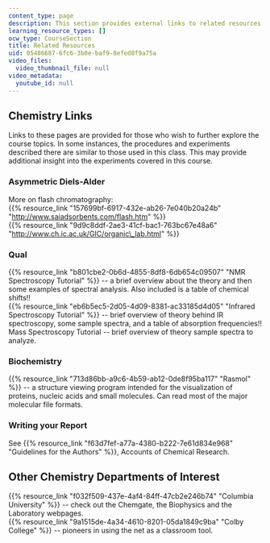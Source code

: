 ```yaml
---
content_type: page
description: This section provides external links to related resources for the course.
learning_resource_types: []
ocw_type: CourseSection
title: Related Resources
uid: 05486687-6fc6-3b0e-baf9-8efed8f9a75a
video_files:
  video_thumbnail_file: null
video_metadata:
  youtube_id: null
---
```


Chemistry Links
---------------

Links to these pages are provided for those who wish to further explore the course topics. In some instances, the procedures and experiments described there are similar to those used in this class. This may provide additional insight into the experiments covered in this course.

### Asymmetric Diels-Alder

More on flash chromatography:  
{{% resource_link "157699bf-6917-432e-ab26-7e040b20a24b" "http://www.saiadsorbents.com/flash.htm" %}}  
{{% resource_link "9d9c8ddf-2ae3-41cf-bac1-763bc67e48a6" "http://www.ch.ic.ac.uk/GIC/organic\_lab.html" %}}

### Qual

{{% resource_link "b801cbe2-0b6d-4855-8df8-6db654c09507" "NMR Spectroscopy Tutorial" %}} -- a brief overview about the theory and then some examples of spectral analysis. Also included is a table of chemical shifts!!  
{{% resource_link "eb6b5ec5-2d05-4d09-8381-ac33185d4d05" "Infrared Spectroscopy Tutorial" %}} -- brief overview of theory behind IR spectroscopy, some sample spectra, and a table of absorption frequencies!! Mass Spectroscopy Tutorial -- brief overview of theory sample spectra to analyze.

### Biochemistry

{{% resource_link "713d86bb-a9c6-4b59-ab12-0de8f95ba117" "Rasmol" %}} -- a structure viewing program intended for the visualization of proteins, nucleic acids and small molecules. Can read most of the major molecular file formats.

### Writing your Report

See {{% resource_link "f63d7fef-a77a-4380-b222-7e61d834e968" "Guidelines for the Authors" %}}, Accounts of Chemical Research.

Other Chemistry Departments of Interest
---------------------------------------

{{% resource_link "f032f509-437e-4af4-84ff-47cb2e246b74" "Columbia University" %}} -- check out the Chemgate, the Biophysics and the Laboratory webpages.  
{{% resource_link "9a1515de-4a34-4610-8201-05da1849c9ba" "Colby College" %}} -- pioneers in using the net as a classroom tool.